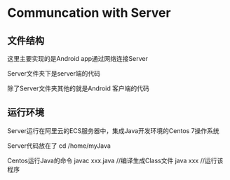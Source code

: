 Communcation with Server
==========================
文件结构
---------------
这里主要实现的是Android app通过网络连接Server

Server文件夹下是server端的代码

除了Server文件夹其他的就是Android 客户端的代码

运行环境
------------
Server运行在阿里云的ECS服务器中，集成Java开发环境的Centos 7操作系统

Server代码放在了 
    cd /home/myJava

Centos运行Java的命令
    javac xxx.java //编译生成Class文件
	java xxx //运行该程序
